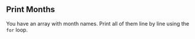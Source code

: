 ﻿## Print Months

You have an array with month names. Print all of them line by line using the `for` loop.

